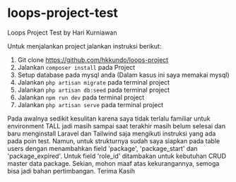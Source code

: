 # loops-project-test
Loops Project Test by Hari Kurniawan

Untuk menjalankan project jalankan instruksi berikut:
1. Git clone https://github.com/hkkundo/loops-project
2. Jalankan `composer install` pada Project
3. Setup database pada mysql anda (Dalam kasus ini saya memakai mysql)
4. Jalankan `php artisan migrate` pada terminal project
5. Jalankan `php artisan db:seed` pada terminal project
6. Jalankan `npm run dev` pada terminal project
7. Jalankan `php artisan serve` pada terminal project

Pada awalnya sedikit kesulitan karena saya tidak terlalu familiar untuk environment TALL jadi masih sampai saat terakhir masih belum selesai dan baru menginstall Laravel dan Tailwind saja mengikuti instruksi yang ada pada poin test. Namun, untuk strukturnya sudah saya siapkan pada table users dengan menambahkan field 'package', 'package_start' dan 'package_expired'. Untuk field 'role_id' ditambakan untuk kebutuhan CRUD master data package. Sekian, mohon maaf atas kekurangannya, semoga bisa jadi bahan pertimbangan. Terima Kasih 
